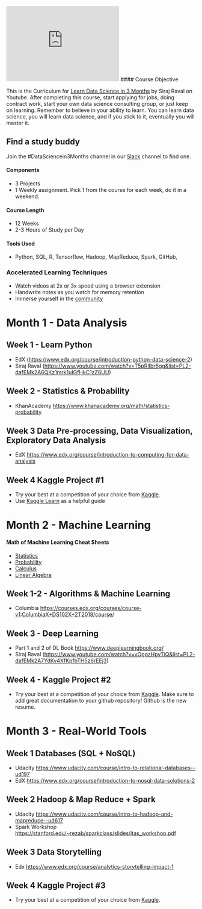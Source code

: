 <iframe width="300" height="200" src="https://www.youtube.com/embed/9rDhY1P3YLA" frameborder="0" allow="accelerometer; autoplay; encrypted-media; gyroscope; picture-in-picture" allowfullscreen></iframe>
#### Course Objective

This is the Curriculum for [Learn Data Science in 3 Months](https://youtu.be/9rDhY1P3YLA) by Siraj Raval on Youtube. After completing this course, start applying for jobs, doing contract work, start your own data science consulting group, or just keep on learning. Remember to believe in your ability to learn. You can learn data science, you will learn data science, and if you stick to it, eventually you will master it. 

## Find a study buddy
Join the #DataSciencein3Months channel in our [Slack](http://wizards.herokuapp.com) channel to find one. 

#### Components
- 3 Projects 
- 1 Weekly assignment. Pick 1 from the course for each week, do it in a weekend. 

#### Course Length
- 12 Weeks
- 2-3 Hours of Study per Day

#### Tools Used
- Python, SQL, R, Tensorflow, Hadoop, MapReduce, Spark, GitHub, 

### Accelerated Learning Techniques
- Watch videos at 2x or 3x speed using a browser extension
- Handwrite notes as you watch for memory retention
- Immerse yourself in the [community](https://medium.com/@exastax/top-20-data-science-blogs-and-websites-for-data-scientists-d88b7d99740)

# Month 1 - Data Analysis

## Week 1 - Learn Python
- EdX (https://www.edx.org/course/introduction-python-data-science-2)
- Siraj Raval (https://www.youtube.com/watch?v=T5pRlIbr6gg&list=PL2-dafEMk2A6QKz1mrk1uIGfHkC1zZ6UU)

## Week 2 - Statistics & Probability
- KhanAcademy https://www.khanacademy.org/math/statistics-probability

## Week 3 Data Pre-processing, Data Visualization, Exploratory Data Analysis
- EdX https://www.edx.org/course/introduction-to-computing-for-data-analysis

## Week 4 Kaggle Project #1
- Try your best at a competition of your choice from [Kaggle](https://www.kaggle.com/competitions).
- Use [Kaggle Learn](https://www.kaggle.com/learn/overview) as a helpful guide


# Month 2 - Machine Learning

#### Math of Machine Learning Cheat Sheets
- [Statistics](http://web.mit.edu/~csvoss/Public/usabo/stats_handout.pdf)
- [Probability](https://static1.squarespace.com/static/54bf3241e4b0f0d81bf7ff36/t/55e9494fe4b011aed10e48e5/1441352015658/probability_cheatsheet.pdf)
- [Calculus](http://tutorial.math.lamar.edu/pdf/Calculus_Cheat_Sheet_All.pdf)
- [Linear Algebra](https://www.souravsengupta.com/cds2016/lectures/Savov_Notes.pdf)

## Week 1-2 - Algorithms & Machine Learning
- Columbia https://courses.edx.org/courses/course-v1:ColumbiaX+DS102X+2T2018/course/

## Week 3 - Deep Learning
- Part 1 and 2 of DL Book https://www.deeplearningbook.org/ 
- Siraj Raval (https://www.youtube.com/watch?v=vOppzHpvTiQ&list=PL2-dafEMk2A7YdKv4XfKpfbTH5z6rEEj3)

## Week 4 - Kaggle Project #2 
- Try your best at a competition of your choice from [Kaggle](https://www.kaggle.com/competitions). Make sure to add great documentation to your github repository! Github is the new resume. 

# Month 3 - Real-World Tools

## Week 1 Databases (SQL + NoSQL) 
- Udacity https://www.udacity.com/course/intro-to-relational-databases--ud197
- EdX https://www.edx.org/course/introduction-to-nosql-data-solutions-2

## Week 2 Hadoop & Map Reduce + Spark
- Udacity https://www.udacity.com/course/intro-to-hadoop-and-mapreduce--ud617
- Spark Workshop https://stanford.edu/~rezab/sparkclass/slides/itas_workshop.pdf 

## Week 3 Data Storytelling
- Edx https://www.edx.org/course/analytics-storytelling-impact-1

## Week 4 Kaggle Project #3
- Try your best at a competition of your choice from [Kaggle](https://www.kaggle.com/competitions).
